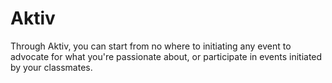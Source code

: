 # Aktiv

Through Aktiv, you can start from no where to initiating any event to advocate for what you're passionate about, or participate in events initiated by your classmates.
